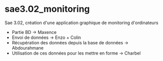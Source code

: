 # sae3.02_monitoring
Sae 3.02, création d'une application graphique de monitoring d'ordinateurs

- Partie BD -> Maxence
- Envoi de données -> Enzo + Colin
- Récupération des données depuis la base de données -> Abdourahmane
- Utilisation de ces données pour les mettre en forme -> Charbel